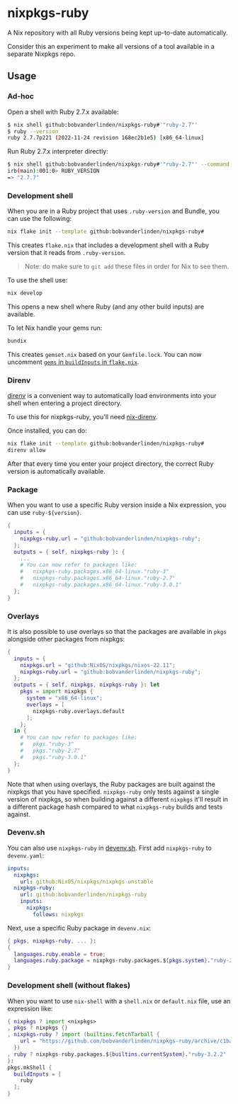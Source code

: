 # nixpkgs-ruby

A Nix repository with all Ruby versions being kept up-to-date automatically.

Consider this an experiment to make all versions of a tool available in a separate Nixpkgs repo.

## Usage

### Ad-hoc

Open a shell with Ruby 2.7.x available:

```sh
$ nix shell github:bobvanderlinden/nixpkgs-ruby#'"ruby-2.7"'
$ ruby --version
ruby 2.7.7p221 (2022-11-24 revision 168ec2b1e5) [x86_64-linux]
```

Run Ruby 2.7.x interpreter directly:

```sh
$ nix shell github:bobvanderlinden/nixpkgs-ruby#'"ruby-2.7"' --command irb
irb(main):001:0> RUBY_VERSION
=> "2.7.7"
```

### Development shell

When you are in a Ruby project that uses `.ruby-version` and Bundle, you can use the following:

```sh
nix flake init --template github:bobvanderlinden/nixpkgs-ruby#
```

This creates `flake.nix` that includes a development shell with a Ruby version that it reads from `.ruby-version`.

> Note: do make sure to `git add` these files in order for Nix to see them.

To use the shell use:

```sh
nix develop
```

This opens a new shell where Ruby (and any other build inputs) are available.

To let Nix handle your gems run:

```sh
bundix
```

This creates `gemset.nix` based on your `Gemfile.lock`. You can now uncomment [`gems` in `buildInputs` in `flake.nix`](https://github.com/bobvanderlinden/nixpkgs-ruby/blob/325b4724a801d3f9d0d26852858e30308759f746/template/flake.nix#L29).

### Direnv

[direnv](https://direnv.net/) is a convenient way to automatically load environments into your shell when entering a project directory.

To use this for nixpkgs-ruby, you'll need [nix-direnv](https://github.com/nix-community/nix-direnv).

Once installed, you can do:

```sh
nix flake init --template github:bobvanderlinden/nixpkgs-ruby#
direnv allow
```

After that every time you enter your project directory, the correct Ruby version is automatically available.

### Package

When you want to use a specific Ruby version inside a Nix expression, you can use `ruby-${version}`.

```nix
{
  inputs = {
    nixpkgs-ruby.url = "github:bobvanderlinden/nixpkgs-ruby";
  };
  outputs = { self, nixpkgs-ruby }: {
    ...
    # You can now refer to packages like:
    #   nixpkgs-ruby.packages.x86_64-linux."ruby-3"
    #   nixpkgs-ruby.packages.x86_64-linux."ruby-2.7"
    #   nixpkgs-ruby.packages.x86_64-linux."ruby-3.0.1"
  };
}
```

### Overlays

It is also possible to use overlays so that the packages are available in `pkgs` alongside other packages from nixpkgs:

```nix
{
  inputs = {
    nixpkgs.url = "github:NixOS/nixpkgs/nixos-22.11";
    nixpkgs-ruby.url = "github:bobvanderlinden/nixpkgs-ruby";
  };
  outputs = { self, nixpkgs, nixpkgs-ruby }: let
    pkgs = import nixpkgs {
      system = "x86_64-linux";
      overlays = [
        nixpkgs-ruby.overlays.default
      ];
    };
  in {
    # You can now refer to packages like:
    #   pkgs."ruby-3"
    #   pkgs."ruby-2.7"
    #   pkgs."ruby-3.0.1"
  };
}
```

Note that when using overlays, the Ruby packages are built against the nixpkgs that you have specified. `nixpkgs-ruby` only tests against a single version of nixpkgs, so when building against a different `nixpkgs` it'll result in a different package hash compared to what `nixpkgs-ruby` builds and tests against.

### Devenv.sh

You can also use `nixpkgs-ruby` in [devenv.sh](https://devenv.sh). First add `nixpkgs-ruby` to `devenv.yaml`:

```yaml
inputs:
  nixpkgs:
    url: github:NixOS/nixpkgs/nixpkgs-unstable
  nixpkgs-ruby:
    url: github:bobvanderlinden/nixpkgs-ruby
    inputs:
      nixpkgs:
        follows: nixpkgs
```

Next, use a specific Ruby package in `devenv.nix`:

```nix
{ pkgs, nixpkgs-ruby, ... }:
{
  languages.ruby.enable = true;
  languages.ruby.package = nixpkgs-ruby.packages.${pkgs.system}."ruby-2.7";
}
```

### Development shell (without flakes)

When you want to use `nix-shell` with a `shell.nix` or `default.nix` file, use an expression like:

```nix
{ nixpkgs ? import <nixpkgs>
, pkgs ? nixpkgs {}
, nixpkgs-ruby ? import (builtins.fetchTarball {
    url = "https://github.com/bobvanderlinden/nixpkgs-ruby/archive/c1ba161adf31119cfdbb24489766a7bcd4dbe881.tar.gz";
  })
, ruby ? nixpkgs-ruby.packages.${builtins.currentSystem}."ruby-3.2.2"
}:
pkgs.mkShell {
  buildInputs = [
    ruby
  ];
}
```
